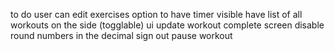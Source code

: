 to do
user can edit exercises
option to have timer visible
have list of all workouts on the side (togglable)
ui update
workout complete screen
disable round numbers in the decimal
sign out
pause workout
